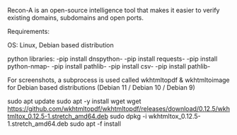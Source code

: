 Recon-A is an open-source intelligence tool that makes it easier to verify existing domains, subdomains and open ports.

Requirements:

OS: Linux, Debian based distribution

python libraries:
  -pip install dnspython-
  -pip install requests-
  -pip install python-nmap-
  -pip install pathlib-
  -pip install csv-
  -pip install pathlib-

For screenshots, a subprocess is used called wkhtmltopdf & wkhtmltoimage for Debian based distributions (Debian 11 / Debian 10 / Debian 9)

  sudo apt update
  sudo apt -y install wget
  wget     https://github.com/wkhtmltopdf/wkhtmltopdf/releases/download/0.12.5/wkhtmltox_0.12.5-1.stretch_amd64.deb
  sudo dpkg -i wkhtmltox_0.12.5-1.stretch_amd64.deb
  sudo apt -f install
  
  
